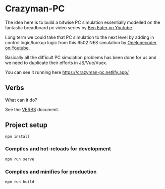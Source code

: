 # Crazyman-PC

The idea here is to build a bitwise PC simulation essentially modelled on the fantastic breadboard pc video series by [Ben Eater on Youtube](https://www.youtube.com/watch?v=HyznrdDSSGM&list=PLowKtXNTBypGqImE405J2565dvjafglHU). 

Long term we could take that PC simulation to the next level by adding in control logic/lookup logic from this 6502 NES simulation by [Onelonecoder on Youtube](https://www.youtube.com/watch?v=8XmxKPJDGU0). 

Basically all the difficult PC simulation problems has been done for us and we need to duplicate their efforts in JS/Vue/Vuex.

You can see it running here https://crazyman-pc.netlify.app/

## Verbs
What can it do?

See the [VERBS](/VERBS.md) document.

## Project setup
```
npm install
```

### Compiles and hot-reloads for development
```
npm run serve
```

### Compiles and minifies for production
```
npm run build
```
